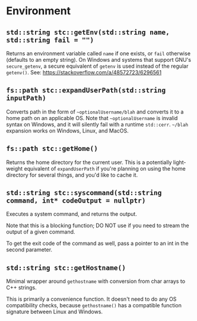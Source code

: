# Environment

## `std::string stc::getEnv(std::string name, std::string fail = "")`

Returns an environment variable called `name` if one exists, or `fail` otherwise (defaults to an empty string). On Windows and systems that support GNU's `secure_getenv`, a secure equivalent of `getenv` is used instead of the regular `getenv()`. See: https://stackoverflow.com/a/48572723/6296561

## `fs::path stc::expandUserPath(std::string inputPath)`

Converts path in the form of `~optionalUsername/blah` and converts it to a home path on an applicable OS. Note that `~optionalUsername` is invalid syntax on Windows, and it will silently fail with a runtime `std::cerr`. `~/blah` expansion works on Windows, Linux, and MacOS.

## `fs::path stc::getHome()`

Returns the home directory for the current user. This is a potentially light-weight equivalent of `expandUserPath` if you're planning on using the home directory for several things, and you'd like to cache it.

## `std::string stc::syscommand(std::string command, int* codeOutput = nullptr)`

Executes a system command, and returns the output.

Note that this is a blocking function; DO NOT use if you need to stream the output of a given command.

To get the exit code of the command as well, pass a pointer to an int in the second parameter.

## `std::string stc::getHostname()`

Minimal wrapper around `gethostname` with conversion from char arrays to C++ strings.

This is primarily a convenience function. It doesn't need to do any OS compatibility checks, because `gethostname()` has a compatible function signature between Linux and Windows.
